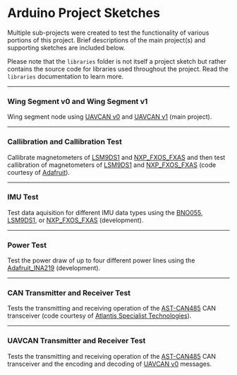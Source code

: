 # Arduino Project Sketches

Multiple sub-projects were created to test the functionality of various portions of this project. Brief descriptions of the main project(s) and supporting sketches are included below.

Please note that the `libraries` folder is not itself a project sketch but rather contains the source code for libraries used throughout the project. Read the `libraries` documentation to learn more.

---

### Wing Segment v0 and Wing Segment v1

Wing segment node using [UAVCAN v0](https://legacy.uavcan.org/) and [UAVCAN v1](https://uavcan.org/) (main project).

---

### Callibration and Callibration Test

Callibrate magnetometers of [LSM9DS1](https://www.adafruit.com/product/3387) and [NXP_FXOS_FXAS](https://www.adafruit.com/product/3463) and then test callibration of magnetometers of [LSM9DS1](https://www.adafruit.com/product/3387) and [NXP_FXOS_FXAS](https://www.adafruit.com/product/3463) (code courtesy of [Adafruit](https://github.com/adafruit/Adafruit_AHRS)).

---

### IMU Test

Test data aquisition for different IMU data types using the [BNO055](https://www.adafruit.com/product/2472), [LSM9DS1](https://www.adafruit.com/product/3387), or [NXP_FXOS_FXAS](https://www.adafruit.com/product/3463) (development).

---

### Power Test

Test the power draw of up to four different power lines using the [Adafruit_INA219](https://www.adafruit.com/product/904) (development).

---

### CAN Transmitter and Receiver Test

Tests the transmitting and receiving operation of the [AST-CAN485](https://www.sparkfun.com/products/14483) CAN transceiver (code courtesy of [Atlantis Specialist Technologies](https://github.com/Atlantis-Specialist-Technologies/AST_CAN_Arduino_Library)).

---

### UAVCAN Transmitter and Receiver Test

Tests the transmitting and receiving operation of the [AST-CAN485](https://www.sparkfun.com/products/14483) CAN transceiver and the encoding and decoding of [UAVCAN v0](https://legacy.uavcan.org/) messages.
